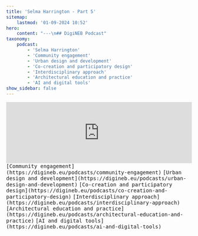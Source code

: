 ```yaml
---
title: 'Selma Harrington - Part 5'
sitemap:
    lastmod: '01-09-2024 10:52'
hero:
    content: "---\n## DigiNEB Podcast"
taxonomy:
    podcast:
        - 'Selma Harrington'
        - 'Community engagement'
        - 'Urban design and development'
        - 'Co-creation and participatory design'
        - 'Interdisciplinary approach'
        - 'Architectural education and practice'
        - 'AI and digital tools'
show_sidebar: false
---
```


<iframe width="100%" height="166" scrolling="no" frameborder="no" allow="autoplay" src="https://w.soundcloud.com/player/?url=https%3A//api.soundcloud.com/tracks/1908142217&color=%234b4815&auto_play=false&hide_related=false&show_comments=true&show_user=true&show_reposts=false&show_teaser=false"></iframe>
<kbd>[Community engagement](https://digineb.eu/podcasts/community-engagement)</kbd>
<kbd>[Urban design and development](https://digineb.eu/podcasts/urban-design-and-development)</kbd>
<kbd>[Co-creation and participatory design](https://digineb.eu/podcasts/co-creation-and-participatory-design)</kbd>
<kbd>[Interdisciplinary approach](https://digineb.eu/podcasts/interdisciplinary-approach)</kbd>
<kbd>[Architectural education and practice](https://digineb.eu/podcasts/architectural-education-and-practice)</kbd>
<kbd>[AI and digital tools](https://digineb.eu/podcasts/ai-and-digital-tools)</kbd>